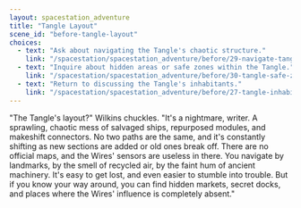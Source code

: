 ```yaml
---
layout: spacestation_adventure
title: "Tangle Layout"
scene_id: "before-tangle-layout"
choices:
  - text: "Ask about navigating the Tangle's chaotic structure."
    link: "/spacestation/spacestation_adventure/before/29-navigate-tangle/"
  - text: "Inquire about hidden areas or safe zones within the Tangle."
    link: "/spacestation/spacestation_adventure/before/30-tangle-safe-zones/"
  - text: "Return to discussing the Tangle's inhabitants."
    link: "/spacestation/spacestation_adventure/before/27-tangle-inhabitants/"
---
```


"The Tangle's layout?" Wilkins chuckles. "It's a nightmare, writer. A sprawling, chaotic mess of salvaged ships, repurposed modules, and makeshift connectors. No two paths are the same, and it's constantly shifting as new sections are added or old ones break off. There are no official maps, and the Wires' sensors are useless in there. You navigate by landmarks, by the smell of recycled air, by the faint hum of ancient machinery. It's easy to get lost, and even easier to stumble into trouble. But if you know your way around, you can find hidden markets, secret docks, and places where the Wires' influence is completely absent."
